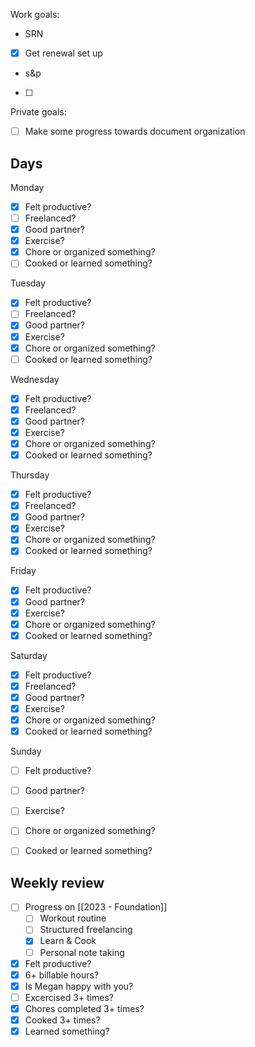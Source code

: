 Work goals:
-   SRN
- [x]   Get renewal set up

-   s&p
- [ ] 

Private goals:
- [ ]   Make some progress towards document organization

## Days
Monday
- [x] Felt productive?
- [ ] Freelanced?
- [x] Good partner?
- [x] Exercise?
- [x] Chore or organized something?
- [ ] Cooked or learned something?

Tuesday
- [x] Felt productive?
- [ ] Freelanced?
- [x] Good partner?
- [x] Exercise?
- [x] Chore or organized something?
- [ ] Cooked or learned something?

Wednesday
- [x] Felt productive?
- [x] Freelanced?
- [x] Good partner?
- [x] Exercise?
- [x] Chore or organized something?
- [x] Cooked or learned something?

Thursday
- [x] Felt productive?
- [x] Freelanced?
- [x] Good partner?
- [x] Exercise?
- [x] Chore or organized something?
- [x] Cooked or learned something?

Friday
- [x] Felt productive?
- [x] Good partner?
- [x] Exercise?
- [x] Chore or organized something?
- [x] Cooked or learned something?

Saturday
- [x] Felt productive?
- [x] Freelanced?
- [x] Good partner?
- [x] Exercise?
- [x] Chore or organized something?
- [x] Cooked or learned something?

Sunday
- [ ] Felt productive?
- [ ] Good partner?
- [ ] Exercise?
- [ ] Chore or organized something?
- [ ] Cooked or learned something?


## Weekly review
- [ ] Progress on [[2023 - Foundation]]
	- [ ] Workout routine
	- [ ] Structured freelancing
	- [x] Learn & Cook
	- [ ] Personal note taking
- [x] Felt productive?
- [x] 6+ billable hours?
- [x] Is Megan happy with you?
- [ ] Excercised  3+ times?
- [x] Chores completed 3+ times?
- [x] Cooked 3+ times?
- [x] Learned something?